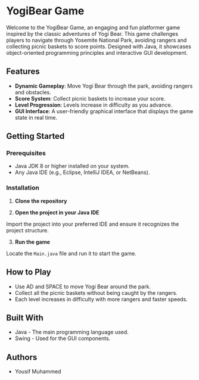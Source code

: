

# YogiBear Game

Welcome to the YogiBear Game, an engaging and fun platformer game inspired by the classic adventures of Yogi Bear. This game challenges players to navigate through Yosemite National Park, avoiding rangers and collecting picnic baskets to score points. Designed with Java, it showcases object-oriented programming principles and interactive GUI development.

## Features

- **Dynamic Gameplay**: Move Yogi Bear through the park, avoiding rangers and obstacles.
- **Score System**: Collect picnic baskets to increase your score.
- **Level Progression**: Levels increase in difficulty as you advance.
- **GUI Interface**: A user-friendly graphical interface that displays the game state in real time.

## Getting Started

### Prerequisites

- Java JDK 8 or higher installed on your system.
- Any Java IDE (e.g., Eclipse, IntelliJ IDEA, or NetBeans).

### Installation

1. **Clone the repository**
   
3. **Open the project in your Java IDE**

Import the project into your preferred IDE and ensure it recognizes the project structure.

3. **Run the game**

Locate the `Main.java` file and run it to start the game.

## How to Play

- Use AD and SPACE to move Yogi Bear around the park.
- Collect all the picnic baskets without being caught by the rangers.
- Each level increases in difficulty with more rangers and faster speeds.

## Built With

- Java - The main programming language used.
- Swing - Used for the GUI components.

## Authors

- Yousif Muhammed
